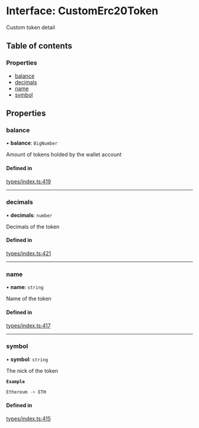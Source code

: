 # Interface: CustomErc20Token

Custom token detail

## Table of contents

### Properties

- [balance](CustomErc20Token.md#balance)
- [decimals](CustomErc20Token.md#decimals)
- [name](CustomErc20Token.md#name)
- [symbol](CustomErc20Token.md#symbol)

## Properties

### balance

• **balance**: `BigNumber`

Amount of tokens holded by the wallet account

#### Defined in

[types/index.ts:419](https://github.com/nevermined-io/components-catalog/blob/20a1be5/lib/src/types/index.ts#L419)

___

### decimals

• **decimals**: `number`

Decimals of the token

#### Defined in

[types/index.ts:421](https://github.com/nevermined-io/components-catalog/blob/20a1be5/lib/src/types/index.ts#L421)

___

### name

• **name**: `string`

Name of the token

#### Defined in

[types/index.ts:417](https://github.com/nevermined-io/components-catalog/blob/20a1be5/lib/src/types/index.ts#L417)

___

### symbol

• **symbol**: `string`

The nick of the token

**`Example`**

```ts
Ethereum -> ETH
```

#### Defined in

[types/index.ts:415](https://github.com/nevermined-io/components-catalog/blob/20a1be5/lib/src/types/index.ts#L415)
